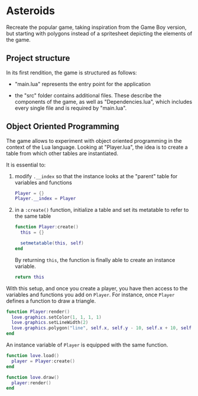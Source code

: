# Asteroids

Recreate the popular game, taking inspiration from the Game Boy version, but starting with polygons instead of a spritesheet depicting the elements of the game.

## Project structure

In its first rendition, the game is structured as follows:

- "main.lua" represents the entry point for the application

- the "src" folder contains additional files. These describe the components of the game, as well as "Dependencies.lua", which includes every single file and is required by "main.lua".

## Object Oriented Programming

The game allows to experiment with object oriented programming in the context of the Lua language. Looking at "Player.lua", the idea is to create a table from which other tables are instantiated.

It is essential to:

1. modify `.__index` so that the instance looks at the "parent" table for variables and functions

   ```lua
   Player = {}
   Player.__index = Player
   ```

2. in a `:create()` function, initialize a table and set its metatable to refer to the same table

   ```lua
   function Player:create()
     this = {}

     setmetatable(this, self)
   end
   ```

   By returning `this`, the function is finally able to create an instance variable.

   ```lua
   return this
   ```

With this setup, and once you create a player, you have then access to the variables and functions you add on `Player`. For instance, once `Player` defines a function to draw a triangle.

```lua
function Player:render()
  love.graphics.setColor(1, 1, 1, 1)
  love.graphics.setLineWidth(2)
  love.graphics.polygon("line", self.x, self.y - 10, self.x + 10, self.y + 10, self.x - 10, self.y + 10)
end
```

An instance variable of `Player` is equipped with the same function.

```lua
function love.load()
  player = Player:create()
end

function love.draw()
  player:render()
end
```
